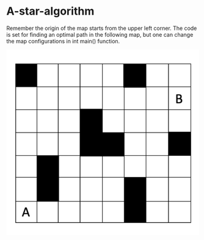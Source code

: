 # A-star-algorithm
Remember the origin of the map starts from the upper left corner. The code is set for finding an optimal path in the following map, but one can change the map configurations in int main() function.
<p>
<img src="Map.png" alt="experiment_schematic"/>
</p>
